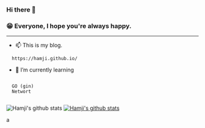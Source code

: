 ### Hi there 👋
### 😁 Everyone, I hope you're always happy.


---

- 📫 This is my blog. 

```
  https://hamji.github.io/
```


- 🌱 I’m currently learning
```

  GO (gin)
  Networt
  
```

![Hamji's github stats](https://github-readme-stats.vercel.app/api?username=Hamji&show_icons=true)
[![Hamji's github stats](https://github-readme-stats.vercel.app/api/top-langs/?username=Hamji&show_icons=true&hide_border=true&title_color=004386&icon_color=004386&layout=compact)](https://github.com/본인ID)

a

<!--
**Hamji/Hamji** is a ✨ _special_ ✨ repository because its `README.md` (this file) appears on your GitHub profile.

Here are some ideas to get you started:

- 🔭 I’m currently working on ...
- 🌱 I’m currently learning ...
- 👯 I’m looking to collaborate on ...
- 🤔 I’m looking for help with ...
- 💬 Ask me about ...
- 📫 How to reach me: ...
- 😄 Pronouns: ...
- ⚡ Fun fact: ...
-->
